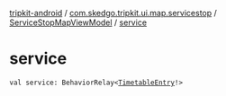 [tripkit-android](../../index.md) / [com.skedgo.tripkit.ui.map.servicestop](../index.md) / [ServiceStopMapViewModel](index.md) / [service](./service.md)

# service

`val service: BehaviorRelay<`[`TimetableEntry`](../../com.skedgo.tripkit.ui.model/-timetable-entry/index.md)`!>`